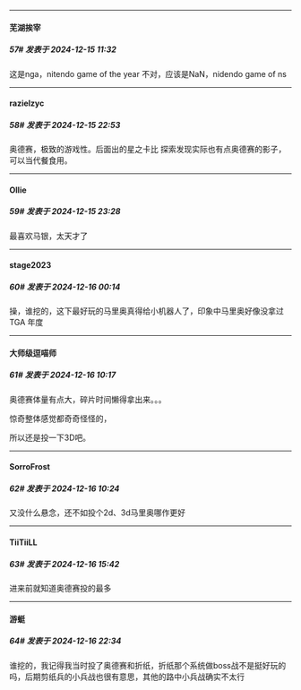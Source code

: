 ﻿
*****

####  芜湖挨宰  
##### 57#       发表于 2024-12-15 11:32

这是nga，nitendo game of the year
不对，应该是NaN，nidendo game of ns


*****

####  razielzyc  
##### 58#       发表于 2024-12-15 22:53

奥德赛，极致的游戏性。后面出的星之卡比 探索发现实际也有点奥德赛的影子，可以当代餐食用。


*****

####  Ollie  
##### 59#       发表于 2024-12-15 23:28

最喜欢马银，太天才了


*****

####  stage2023  
##### 60#       发表于 2024-12-16 00:14

操，谁挖的，这下最好玩的马里奥真得给小机器人了，印象中马里奥好像没拿过 TGA 年度


*****

####  大师级逗喵师  
##### 61#       发表于 2024-12-16 10:17

奥德赛体量有点大，碎片时间懒得拿出来。。。

惊奇整体感觉都奇奇怪怪的，

所以还是投一下3D吧。


*****

####  SorroFrost  
##### 62#       发表于 2024-12-16 10:24

又没什么悬念，还不如投个2d、3d马里奥哪作更好


*****

####  TiiTiiLL  
##### 63#       发表于 2024-12-16 15:42

进来前就知道奥德赛投的最多


*****

####  游蜓  
##### 64#       发表于 2024-12-16 22:34

谁挖的，我记得我当时投了奥德赛和折纸，折纸那个系统做boss战不是挺好玩的吗，后期剪纸兵的小兵战也很有意思，其他的路中小兵战确实不太行

